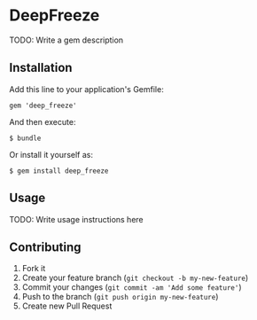 # DeepFreeze

TODO: Write a gem description

## Installation

Add this line to your application's Gemfile:

    gem 'deep_freeze'

And then execute:

    $ bundle

Or install it yourself as:

    $ gem install deep_freeze

## Usage

TODO: Write usage instructions here

## Contributing

1. Fork it
2. Create your feature branch (`git checkout -b my-new-feature`)
3. Commit your changes (`git commit -am 'Add some feature'`)
4. Push to the branch (`git push origin my-new-feature`)
5. Create new Pull Request
